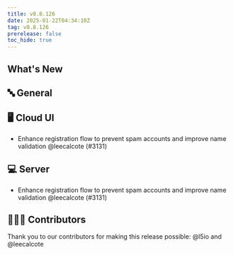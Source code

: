 ```yaml
---
title: v0.8.126
date: 2025-01-22T04:34:10Z
tag: v0.8.126
prerelease: false
toc_hide: true
---
```


## What's New
## 🔤 General
## 🖥 Cloud UI

- Enhance registration flow to prevent spam accounts and improve name validation @leecalcote (#3131)

## 💻 Server

- Enhance registration flow to prevent spam accounts and improve name validation @leecalcote (#3131)

## 👨🏽‍💻 Contributors

Thank you to our contributors for making this release possible:
@l5io and @leecalcote

